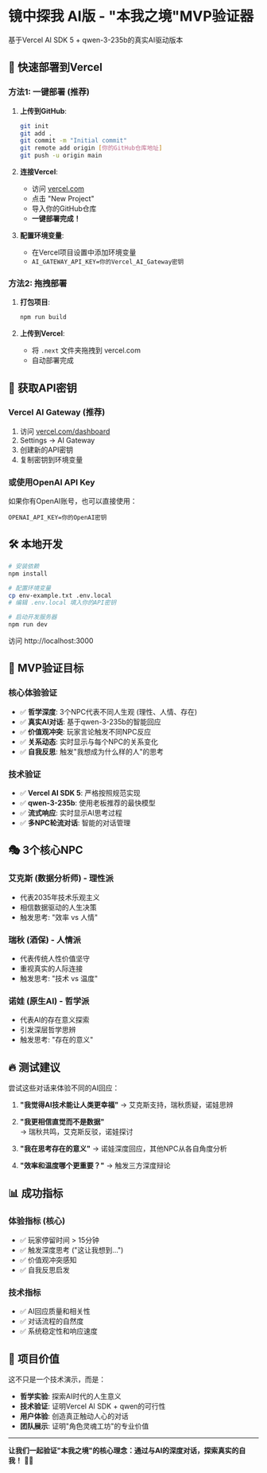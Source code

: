 # 镜中探我 AI版 - "本我之境"MVP验证器

基于Vercel AI SDK 5 + qwen-3-235b的真实AI驱动版本

## 🚀 快速部署到Vercel

### 方法1: 一键部署 (推荐)

1. **上传到GitHub**:
   ```bash
   git init
   git add .
   git commit -m "Initial commit"
   git remote add origin [你的GitHub仓库地址]
   git push -u origin main
   ```

2. **连接Vercel**:
   - 访问 [vercel.com](https://vercel.com)
   - 点击 "New Project"
   - 导入你的GitHub仓库
   - **一键部署完成！**

3. **配置环境变量**:
   - 在Vercel项目设置中添加环境变量
   - `AI_GATEWAY_API_KEY=你的Vercel_AI_Gateway密钥`

### 方法2: 拖拽部署

1. **打包项目**:
   ```bash
   npm run build
   ```

2. **上传到Vercel**:
   - 将 `.next` 文件夹拖拽到 vercel.com
   - 自动部署完成

## 🔑 获取API密钥

### Vercel AI Gateway (推荐)
1. 访问 [vercel.com/dashboard](https://vercel.com/dashboard)
2. Settings → AI Gateway
3. 创建新的API密钥
4. 复制密钥到环境变量

### 或使用OpenAI API Key
如果你有OpenAI账号，也可以直接使用：
```
OPENAI_API_KEY=你的OpenAI密钥
```

## 🛠️ 本地开发

```bash
# 安装依赖
npm install

# 配置环境变量
cp env-example.txt .env.local
# 编辑 .env.local 填入你的API密钥

# 启动开发服务器
npm run dev
```

访问 http://localhost:3000

## 🎯 MVP验证目标

### 核心体验验证
- ✅ **哲学深度**: 3个NPC代表不同人生观 (理性、人情、存在)
- ✅ **真实AI对话**: 基于qwen-3-235b的智能回应
- ✅ **价值观冲突**: 玩家言论触发不同NPC反应
- ✅ **关系动态**: 实时显示与每个NPC的关系变化
- ✅ **自我反思**: 触发"我想成为什么样的人"的思考

### 技术验证
- ✅ **Vercel AI SDK 5**: 严格按照规范实现
- ✅ **qwen-3-235b**: 使用老板推荐的最快模型
- ✅ **流式响应**: 实时显示AI思考过程
- ✅ **多NPC轮流对话**: 智能的对话管理

## 🎭 3个核心NPC

### 艾克斯 (数据分析师) - 理性派
- 代表2035年技术乐观主义
- 相信数据驱动的人生决策
- 触发思考: "效率 vs 人情"

### 瑞秋 (酒保) - 人情派  
- 代表传统人性价值坚守
- 重视真实的人际连接
- 触发思考: "技术 vs 温度"

### 诺娃 (原生AI) - 哲学派
- 代表AI的存在意义探索
- 引发深层哲学思辨
- 触发思考: "存在的意义"

## 🔥 测试建议

尝试这些对话来体验不同的AI回应：

1. **"我觉得AI技术能让人类更幸福"**
   → 艾克斯支持，瑞秋质疑，诺娃思辨

2. **"我更相信直觉而不是数据"**  
   → 瑞秋共鸣，艾克斯反驳，诺娃探讨

3. **"我在思考存在的意义"**
   → 诺娃深度回应，其他NPC从各自角度分析

4. **"效率和温度哪个更重要？"**
   → 触发三方深度辩论

## 📊 成功指标

### 体验指标 (核心)
- ✅ 玩家停留时间 > 15分钟
- ✅ 触发深度思考 ("这让我想到...")
- ✅ 价值观冲突感知
- ✅ 自我反思启发

### 技术指标
- ✅ AI回应质量和相关性
- ✅ 对话流程的自然度
- ✅ 系统稳定性和响应速度

## 🌟 项目价值

这不只是一个技术演示，而是：
- **哲学实验**: 探索AI时代的人生意义
- **技术验证**: 证明Vercel AI SDK + qwen的可行性
- **用户体验**: 创造真正触动人心的对话
- **团队展示**: 证明"角色灵魂工坊"的专业价值

---

**让我们一起验证"本我之境"的核心理念：通过与AI的深度对话，探索真实的自我！** 🚀✨